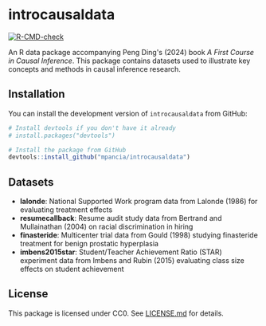 # introcausaldata

<!-- badges: start -->

[![R-CMD-check](https://github.com/mpancia/firstcoursecausaldata/actions/workflows/R-CMD-check.yaml/badge.svg)](https://github.com/mpancia/firstcoursecausaldata/actions/workflows/R-CMD-check.yaml)

<!-- badges: end -->

An R data package accompanying Peng Ding's (2024) book *A First Course in Causal Inference*. This package contains datasets used to illustrate key concepts and methods in causal inference research.

## Installation

You can install the development version of `introcausaldata` from GitHub:

``` r
# Install devtools if you don't have it already
# install.packages("devtools")

# Install the package from GitHub
devtools::install_github("mpancia/introcausaldata")
```

## Datasets

-   **lalonde**: National Supported Work program data from Lalonde (1986) for evaluating treatment effects
-   **resumecallback**: Resume audit study data from Bertrand and Mullainathan (2004) on racial discrimination in hiring
-   **finasteride**: Multicenter trial data from Gould (1998) studying finasteride treatment for benign prostatic hyperplasia
-   **imbens2015star**: Student/Teacher Achievement Ratio (STAR) experiment data from Imbens and Rubin (2015) evaluating class size effects on student achievement

## License

This package is licensed under CC0. See [LICENSE.md](LICENSE.md) for details.
